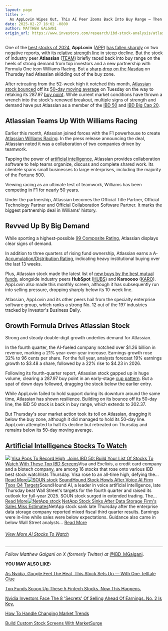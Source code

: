 ```yaml
---
layout: page
title: >-
  As AppLovin Wipes Out, This AI Peer Zooms Back Into Buy Range — Then Gets Squirrelly
date: 2025-02-27 16:02 -0800
author: MATTHEW GALGANI
origin_url: https://www.investors.com/research/ibd-stock-analysis/atlassian-team-stock-applovin/
---
```





One of the [best stocks of 2024](https://www.investors.com/research/best-stocks-2024-palantir-applovin-alab-cava/), **AppLovin** ([APP](https://research.investors.com/quote.aspx?symbol=APP)) [has fallen sharply](https://www.investors.com/news/technology/applovin-stock-plunges-short-seller-reports/) on two negative reports, with its [relative strength line](https://www.investors.com/how-to-invest/investors-corner/growth-stocks-breakout-specialty-tool-relative-strength-line/) in steep decline. But the stock of industry peer **Atlassian** ([TEAM](https://research.investors.com/quote.aspx?symbol=TEAM)) briefly raced back into buy range on the heels of strong demand from top investors and a new partnership with Formula One icon Williams Racing. But a [sharp drop on the Nasdaq](https://www.investors.com/market-trend/stock-market-today/stock-market-today-nasdaq-sp500-djia-nvidia-snowflake-mastercard-embraer/) on Thursday had Atlassian skidding out of the buy zone.


After retreating from the 52-week high it notched this month, [Atlassian stock bounced](https://research.investors.com/stock-checkup/nasdaq-atlassian-cl-a-team.aspx) off its [50-day moving average](https://www.investors.com/how-to-invest/investors-corner/50-day-moving-average-identifies-buy-sell-signals/) on Tuesday on the way to retaking its 287.97 [buy point](https://www.investors.com/how-to-invest/investors-corner/chart-reading-basics-how-a-buy-point-marks-a-time-of-opportunity/). While current market conditions have thrown a wrench into the stock's renewed breakout, multiple signs of strength and demand have put Atlassian as a member of the [IBD 50](https://research.investors.com/stock-lists/ibd-50/) and [IBD Big Cap 20](https://research.investors.com/stock-lists/big-cap-20/).




Atlassian Teams Up With Williams Racing
---------------------------------------


Earlier this month, Atlassian joined forces with the F1 powerhouse to create [Atlassian Williams Racing](https://investors.atlassian.com/news/news-details/2025/Williams-and-Atlassian-Announce-Title-Partnership-to-Form-Atlassian-Williams-Racing/default.aspx). In the press release announcing the deal, Atlassian noted it was a collaboration of two companies driven by teamwork.


Tapping the power of [artificial intelligence](https://www.investors.com/news/technology/ai-stocks-artificial-intelligence-trends-and-news/), Atlassian provides collaboration software to help teams organize, discuss and complete shared work. Its clientele spans small businesses to large enterprises, including the majority of the Fortune 500.


Viewing racing as an ultimate test of teamwork, Williams has been competing in F1 for nearly 50 years.


Under the partnership, Atlassian becomes the Official Title Partner, Official Technology Partner and Official Collaboration Software Partner. It marks the biggest partnership deal in Williams' history.


Revved Up By Big Demand
-----------------------


While sporting a highest-possible [99 Composite Rating](https://research.investors.com/stock-checkup/nasdaq-atlassian-cl-a-team.aspx), Atlassian displays clear signs of demand.


In addition to three quarters of rising fund ownership, Atlassian earns a A- [Accumulation/Distribution Rating](https://www.investors.com/how-to-invest/investors-corner/how-to-buy-stocks-accumulation-distribution-rating-shows-professionals-moves/), indicating heavy institutional buying over the last 13 weeks.


Plus, Atlassian stock made the latest list of [new buys by the best mutual funds](https://www.investors.com/etfs-and-funds/mutual-funds/best-mutual-funds-buy-axon-applovin-tesla-meta-google/), alongside industry peers **HubSpot** ([HUBS](https://research.investors.com/quote.aspx?symbol=HUBS)) and **Karooooo** ([KARO](https://research.investors.com/quote.aspx?symbol=KARO)). AppLovin also made this monthly screen, although it has subsequently run into selling pressure, dropping sharply below its 10-week line.


Atlassian, AppLovin and its other peers hail from the specialty enterprise software group, which ranks a strong No. 12 out of the 197 industries tracked by Investor's Business Daily.


Growth Formula Drives Atlassian Stock
-------------------------------------


Strong and steady double-digit growth underlies demand for Atlassian.


In the fourth quarter, the AI-fueled company notched over $1.26 billion in revenue, marking a 21% year-over-year increase. Earnings growth rose 32% to 96 cents per share. For the full year, analysts forecast 19% earnings growth to $3.48 a share, followed by a 22% rise to $4.23 in 2026.


Following its fourth-quarter report, Atlassian stock gapped up in huge volume, clearing a 287.97 buy point in an early-stage [cup pattern](https://www.investors.com/how-to-invest/how-to-read-stock-charts-understanding-technical-analysis/#cupwithhandle). But a spat of down days followed, dragging the stock below the earlier entry.


While AppLovin failed to hold support during its downturn around the same time, Atlassian has shown resilience. Building on its bounce off its 50-day line, the IBD 50 stock is back in buy range, which extends to 302.37.


But Thursday's sour market action took its toll on Atlassian, dragging it below the buy zone, although it did managed to hold its 50-day line. AppLovin attempted to halt its decline but retreated on Thursday and remains below its 50-day moving average.



[Artificial Intelligence Stocks To Watch](https://www.investors.com/tag/artificial-intelligence-ai/)
----------------------------------------------------------------------------------------------------

[![](https://www.investors.com/wp-content/uploads/2018/03/ibdstocksupdate1-300x169.jpg)](https://www.investors.com/news/visa-pops-to-record-high-joins-ibd-50-build-your-list-of-stocks-to-watch-with-these-top-ibd-screens/) [Visa Pops To Record High, Joins IBD 50: Build Your List Of Stocks To Watch With These Top IBD Screens](https://www.investors.com/news/visa-pops-to-record-high-joins-ibd-50-build-your-list-of-stocks-to-watch-with-these-top-ibd-screens/)Visa and Exelixis, a credit card company and a biotech company, are among 16 stocks that rose onto various IBD best stock watchlists Thursday. Visa rose to an all-time high, defying the... [Read More](https://www.investors.com/news/visa-pops-to-record-high-joins-ibd-50-build-your-list-of-stocks-to-watch-with-these-top-ibd-screens/)[![SOUN stock](https://www.investors.com/wp-content/uploads/2025/02/Stock-SoundHoundAI-restaurantshow-01-company-300x169.jpg)](https://www.investors.com/news/technology/soun-stock-soundhound-ai-q4-2024-earnings/) [SoundHound Stock Howls After Voice AI Firm Tops Q4 Targets](https://www.investors.com/news/technology/soun-stock-soundhound-ai-q4-2024-earnings/)SoundHound AI, a leader in voice artificial intelligence, late Thursday beat Wall Street's targets for the fourth quarter and raised its outlook for full-year 2025. SOUN stock surged in extended trading. The... [Read More](https://www.investors.com/news/technology/soun-stock-soundhound-ai-q4-2024-earnings/)[![NetApp stock](https://www.investors.com/wp-content/uploads/2019/02/stock-NetApp-01-shutter-300x169.jpg)](https://www.investors.com/news/technology/netapp-stock-january-2025-earnings-ntap-news/) [NetApp Stock Sinks After Data Storage Firm's Sales Miss Estimates](https://www.investors.com/news/technology/netapp-stock-january-2025-earnings-ntap-news/)NetApp stock sank late Thursday after the enterprise data storage company reported mixed fiscal third quarter results. Earnings were in-line while sales were below expectations. Guidance also came in below Wall Street analysts... [Read More](https://www.investors.com/news/technology/netapp-stock-january-2025-earnings-ntap-news/)
###### [View More AI Stocks To Watch](https://www.investors.com/tag/artificial-intelligence-ai/)




---


*Follow Matthew Galgani on X (formerly Twitter) at* [@IBD\_MGalgani](https://twitter.com/ibd_mgalgani).


**YOU MAY ALSO LIKE:**


[As Nvidia, Google Feel The Heat, This Stock Sets Up — With One Telltale Clue](https://www.investors.com/research/breakout-stocks-technical-analysis/tradeweb-stock-nvidia-google-stock/)


[Top Funds Scoop Up These 5 Fintech Stocks. Now This Happens.](https://www.investors.com/research/ibd-stock-analysis/corpay-fintech-stocks-coinbase-fiserv-sezzle-best-mutual-funds/)


[Nvidia Investors Face The 8 'Secrets' Of Selling Ahead Of Earnings. No. 2 Is Key.](https://www.investors.com/how-to-invest/when-to-sell-stocks-nvidia-nvda-stock/)


[How To Handle Changing Market Trends](https://www.investors.com/how-to-invest/how-to-handle-changing-stock-market-trends/)


[Build Custom Stock Screens With MarketSurge](https://marketsurge.investors.com/)




